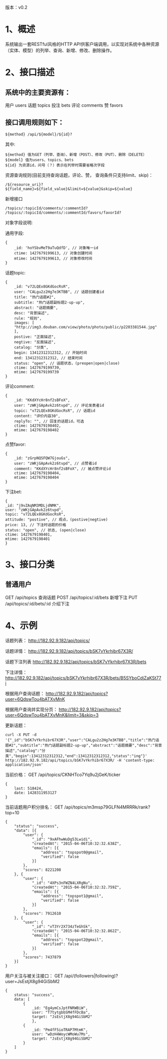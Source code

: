 版本：v0.2

# 1、概述

系统输出一套RESTful风格的HTTP API供客户端调用，以实现对系统中各种资源（实体、模型）的列举、查询、新增、修改、删除操作。

# 2、接口描述
## 系统中的主要资源有：
用户 users
话题 topics
投注 bets
评论 comments
赞 favors

## 接口调用规则如下：

`${method} /api/${model}/${id}?`

其中:

```
${method} 值为GET（列举、查询）、新增（POST）、修改（PUT）、删除（DELETE）
${model} 值为users、topics、bets
${id} 为资源id，问号（？）表示在列举时需要省略次字段
```

资源查询规则(目前支持查询话题，评论、赞， 查询条件只支持limit、skip)：

```
/${resource_uri}?${field_name}=${field_value}&limit=${value}&skip=${value}
```

新增接口

```
/topics/:topicId/comments/:commentId?
/topics/:topicId/comments/:commentId/favors/favorId?
```

对象字段说明:

通用字段: 

```
{
    _id: 'hoYSbvMeT9aTuQdfD', // 对象唯一id
    ctime: 1427679199613, // 对象创建时间
    mtime: 1427679199613, // 对象修改时间
}
```

话题topic: 

```
{
    _id: "v72LQEx8GKdGocRsR",
    user: "CALgu2z2Hg7e3KTBB", // 话题创建者id
    title: "热门话题#2",
    subtitle: "热门话题副标题2-up-up",
    abstract: "话题摘要",
    desc: "背景描述",
    rule: "规则",
    images: [
    "http://img3.douban.com/view/photo/photo/public/p2203381544.jpg"
    ],
    postive: "正面描述",
    negtive: "反面描述",
    catalog: "分类",
    begin: 13412312312312, // 开始时间
    end: 13412312312312, // 结束时间
    status: "open", // 话题状态，(preopen|open|close)
    ctime: 1427679199739,
    mtime: 1427679199739
}
```
评论comment: 

```
{
    _id: "KKdXYcHr8nf2sBFoX",
    user: "zWKjGApAvk2z6tvpd", // 评论发表者id
    topic: "v72LQEx8GKdGocRsR", // 话题id
    content: "评价内容30",
    replyTo: "", // 回复的话题id，可选
    ctime: 1427679198402,
    mtime: 1427679198402
}
```
点赞favor: 

```
{
    _id: "zGrpNQSFQW7GjouGs",
    user: "zWKjGApAvk2z6tvpd", // 点赞者id
    comment: "KKdXYcHr8nf2sBFoX", // 被点赞评论id
    ctime: 1427679198404,
    mtime: 1427679198404
}
```
下注bet: 

```
{
_id: "j9vZAqNM3MDLjdNMK",
user: "zWKjGApAvk2z6tvpd",
topic: "v72LQEx8GKdGocRsR",
attitude: "postive", // 观点，(postive|negtive)
price: 13, // 下注时话题的价格
status: "open", // 状态, (open|close)
ctime: 1427679198401,
mtime: 1427679198401
}
```

# 3、接口分类
## 普通用户
GET /api/topics 查询话题
POST /api/topics/:id/bets 新增下注
PUT /api/topics/:id/bets/:id 介绍下注

# 4、示例
话题列表：
http://182.92.9.182/api/topics/

话题详情：
http://182.92.9.182/api/topics/bSK7vYkrhibr67X3R/

话题下注列表
http://182.92.9.182/api/topics/bSK7vYkrhibr67X3R/bets

下注详情：
http://182.92.9.182/api/topics/bSK7vYkrhibr67X3R/bets/B5SYboCdjZaKSt77i

根据用户查询话题：
http://182.92.9.182/api/topics?user=6QdswTou4bATXvMnK

根据用户查询并实现分页：
http://182.92.9.182/api/topics?user=6QdswTou4bATXvMnK&limit=3&skip=3

更新话题：
```
curl -X PUT -d '{"_id":"bSK7vYkrhibr67X3R","user":"CALgu2z2Hg7e3KTBB","title":"热门话题#2","subtitle":"热门话题副标题2-up-up","abstract":"话题摘要","desc":"背景描述","catalog":"分类","begin":13412312312312,"end":13412312312312,"status":"ing"}' http://182.92.9.182/api/topics/bSK7vYkrhibr67X3R/ -H 'content-type: application/json'
```


当前价格：
GET /api/topics/CKNHTco7Yq9u2jGeK/ticker

```
{
    last: 518424,
    date: 1428311953127
}
```

当前话题用户积分排名：
GET /api/topics/m3msp79GLFN4MRRRk/rank?top=10

```
{
    "status": "success",
    "data": [{
        "user": {
            "_id": "9xAFhwWuDg53Lwidi",
            "createdAt": "2015-04-06T10:32:32.638Z",
            "emails": [{
                "address": "topspot0@gmail",
                "verified": false
            }]
        },
        "scores": 8221208
    }, {
        "user": {
            "_id": "4XPs3nFWZN4LXRgNu",
            "createdAt": "2015-04-06T10:32:32.759Z",
            "emails": [{
                "address": "topspot1@gmail",
                "verified": false
            }]
        },
        "scores": 7912610
    }, {
        "user": {
            "_id": "vT3Yr2X734zTeGhSk",
            "createdAt": "2015-04-06T10:32:32.862Z",
            "emails": [{
                "address": "topspot2@gmail",
                "verified": false
            }]
        },
        "scores": 7437879
    }]
}
```

用户关注与被关注接口：
GET /api/(followers|following)?user=JsEstjX8g94GiSbM2
```
{
    status: "success",
    data: [
        {
            _id: "Eg4ymCsJptFNRWBiW",
            user: "T7tytgbbSM4fFDcBa",
            target: "JsEstjX8g94GiSbM2"
            },
        {
            _id: "Pm4fF5ioTRAP7MtmK",
            user: "wDzH4WoycWMoWu7Ms",
            target: "JsEstjX8g94GiSbM2"
        }
    ]
}
```